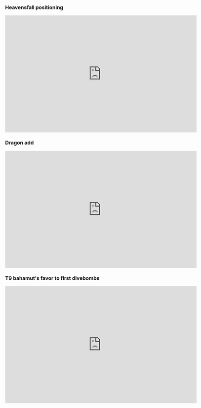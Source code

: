 ### Heavensfall positioning
<iframe src="https://clips.twitch.tv/embed?clip=FrozenDelightfulSwallowKappaWealth-bAKfCM6zTbNBpwl5&parent=www.sample.com" frameborder="0" allowfullscreen="true" scrolling="no" height="378" width="620"></iframe>

### Dragon add
<iframe src="https://clips.twitch.tv/embed?clip=FrozenDelightfulSwallowKappaWealth-bAKfCM6zTbNBpwl5&parent=www.sample.com" frameborder="0" allowfullscreen="true" scrolling="no" height="378" width="620"></iframe>

### T9 bahamut's favor to first divebombs
<iframe src="https://clips.twitch.tv/embed?clip=VictoriousPunchySquidHeyGirl-UUuhNyygqSJHqS_8&parent=www.sample.com" frameborder="0" allowfullscreen="true" scrolling="no" height="378" width="620"></iframe>

